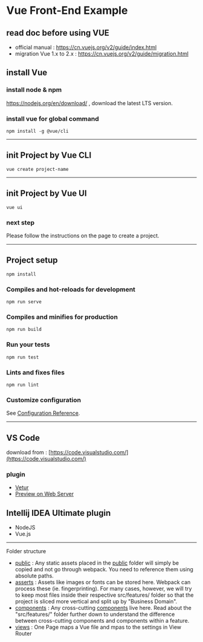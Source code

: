 # Vue Front-End Example

## read doc before using VUE  
- official manual : https://cn.vuejs.org/v2/guide/index.html
- migration Vue 1.x to 2.x : https://cn.vuejs.org/v2/guide/migration.html


## install Vue
### install node & npm
https://nodejs.org/en/download/ , download the latest LTS version.

### install vue for global command
```
npm install -g @vue/cli
``` 

 
---

## init Project by Vue CLI 
```
vue create project-name 
```

---

## init Project by Vue UI
```
vue ui
```
### next step 
Please follow the instructions on the page to create a project.


---

## Project setup
```
npm install
```

### Compiles and hot-reloads for development
```
npm run serve
```

### Compiles and minifies for production
```
npm run build
```

### Run your tests
```
npm run test
```

### Lints and fixes files
```
npm run lint
```

### Customize configuration
See [Configuration Reference](https://cli.vuejs.org/config/).

---
## VS Code
download from : [https://code.visualstudio.com/](https://code.visualstudio.com/)


### plugin
- [Vetur](https://marketplace.visualstudio.com/items?itemName=octref.vetur)
- [Preview on Web Server](https://marketplace.visualstudio.com/items?itemName=yuichinukiyama.vscode-preview-server) 


## Intellij IDEA Ultimate plugin
- NodeJS
- Vue.js

---
Folder structure
- [public](public) : Any static assets placed in the [public](public) folder will simply be copied and not go through webpack. You need to reference them using absolute paths.
- [asserts](src/assets) : Assets like images or fonts can be stored here. Webpack can process these (ie. fingerprinting). For many cases, however, we will try to keep most files inside their respective src/features/ folder so that the project is sliced more vertical and split up by "Business Domain". 
- [components](src/components) : Any cross-cutting [components](src/components) live here. Read about the "src/features/" folder further down to understand the difference between cross-cutting components and components within a feature.
- [views](src/views) : One Page maps a Vue file and mpas to the settings in View Router
